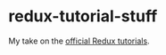 # redux-tutorial-stuff

My take on the [official Redux tutorials](https://redux.js.org/tutorials/essentials/part-1-overview-concepts).
